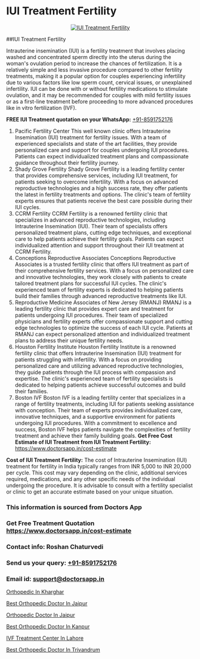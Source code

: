 # IUI Treatment Fertility

<p align="center">
  <a href="https://doctorsapp.in/treatment/iui-treatment">
    <img src="https://doctorsapp.in/uploads/treatment_image/IUI.jpg" alt="IUI Treatment Fertility">
  </a>
</p>
##IUI Treatment Fertility

Intrauterine insemination (IUI) is a fertility treatment that involves placing washed and concentrated sperm directly into the uterus during the woman's ovulation period to increase the chances of fertilization. It is a relatively simple and less invasive procedure compared to other fertility treatments, making it a popular option for couples experiencing infertility due to various factors like low sperm count, cervical issues, or unexplained infertility. IUI can be done with or without fertility medications to stimulate ovulation, and it may be recommended for couples with mild fertility issues or as a first-line treatment before proceeding to more advanced procedures like in vitro fertilization (IVF).

**FREE IUI Treatment quotation on your WhatsApp:**  [+91-8591752176](https://api.whatsapp.com/send?phone=8591752176)

1) Pacific Fertility Center   This well known clinic offers Intrauterine Insemination (IUI) treatment for fertility issues. With a team of experienced specialists and state of the art facilities, they provide personalized care and support for couples undergoing IUI procedures. Patients can expect individualized treatment plans and compassionate guidance throughout their fertility journey.
2) Shady Grove Fertility   Shady Grove Fertility is a leading fertility center that provides comprehensive services, including IUI treatment, for patients seeking to overcome infertility. With a focus on advanced reproductive technologies and a high success rate, they offer patients the latest in fertility treatments and options. The clinic's team of fertility experts ensures that patients receive the best care possible during their IUI cycles.
3) CCRM Fertility   CCRM Fertility is a renowned fertility clinic that specializes in advanced reproductive technologies, including Intrauterine Insemination (IUI). Their team of specialists offers personalized treatment plans, cutting edge techniques, and exceptional care to help patients achieve their fertility goals. Patients can expect individualized attention and support throughout their IUI treatment at CCRM Fertility.
4) Conceptions Reproductive Associates   Conceptions Reproductive Associates is a trusted fertility clinic that offers IUI treatment as part of their comprehensive fertility services. With a focus on personalized care and innovative technologies, they work closely with patients to create tailored treatment plans for successful IUI cycles. The clinic's experienced team of fertility experts is dedicated to helping patients build their families through advanced reproductive treatments like IUI.
5) Reproductive Medicine Associates of New Jersey (RMANJ)   RMANJ is a leading fertility clinic that provides expert care and treatment for patients undergoing IUI procedures. Their team of specialized physicians and fertility experts offer compassionate support and cutting edge technologies to optimize the success of each IUI cycle. Patients at RMANJ can expect personalized attention and individualized treatment plans to address their unique fertility needs.
6) Houston Fertility Institute   Houston Fertility Institute is a renowned fertility clinic that offers Intrauterine Insemination (IUI) treatment for patients struggling with infertility. With a focus on providing personalized care and utilizing advanced reproductive technologies, they guide patients through the IUI process with compassion and expertise. The clinic's experienced team of fertility specialists is dedicated to helping patients achieve successful outcomes and build their families.
7) Boston IVF   Boston IVF is a leading fertility center that specializes in a range of fertility treatments, including IUI for patients seeking assistance with conception. Their team of experts provides individualized care, innovative techniques, and a supportive environment for patients undergoing IUI procedures. With a commitment to excellence and success, Boston IVF helps patients navigate the complexities of fertility treatment and achieve their family building goals.
**Get Free Cost Estimate of IUI Treatment from IUI Treatment Fertility:** https://www.doctorsapp.in/cost-estimate

**Cost of IUI Treatment Fertility:**
The cost of Intrauterine Insemination (IUI) treatment for fertility in India typically ranges from INR 5,000 to INR 20,000 per cycle. This cost may vary depending on the clinic, additional services required, medications, and any other specific needs of the individual undergoing the procedure. It is advisable to consult with a fertility specialist or clinic to get an accurate estimate based on your unique situation.

### This information is sourced from Doctors App 
### Get Free Treatment Quotation https://www.doctorsapp.in/cost-estimate
### Contact info: Roshan Chaturvedi 
### Send us your query: [+91-8591752176](https://api.whatsapp.com/send?phone=8591752176) 
### Email id: support@doctorsapp.in

[Orthopedic In Kharghar](https://www.linkedin.com/pulse/orthopedic-kharghar-doctorsapp-rajshahi-zukve?trackingId=sgjMxPLQTsClxBsHX4OK8A%3D%3D&lipi=urn%3Ali%3Apage%3Ad_flagship3_company_admin%3BtGKQvLKET%2FOkWlJl4W0MBA%3D%3D)

[Best Orthopedic Doctor In Jaipur](https://www.linkedin.com/pulse/best-orthopedic-hospital-jaipur-acl-tear-treatment-pkhme?trackingId=EqjeDt3nF3y4L64jEijncg%3D%3D&lipi=urn%3Ali%3Apage%3Ad_flagship3_company_admin%3BxUBWLKzDRA2fVBqJ%2Fp%2FTnw%3D%3D)

[Orthopedic Doctor In Jaipur](https://medium.com/@vimalrana22/orthopedic-doctor-in-jaipur-cab5aa22cd63)

[Best Orthopedic Doctor In Kanpur](https://medium.com/@vimalrana22/best-orthopedic-doctor-in-kanpur-29a81a7eb859)

[IVF Treatment Center In Lahore](https://doctors-apps.github.io/doctorsapp/ivf-treatment-center-in-lahore)

[Best Orthopedic Doctor In Trivandrum](https://doctors-apps.github.io/doctorsapp/best-orthopedic-doctor-in-trivandrum)


